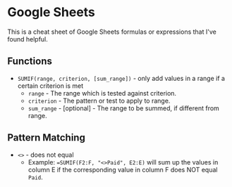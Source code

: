 # Google Sheets

This is a cheat sheet of Google Sheets formulas or expressions that I've found helpful.

## Functions

* `SUMIF(range, criterion, [sum_range])` - only add values in a range if a certain criterion is met
    * `range` - The range which is tested against criterion.
    * `criterion` - The pattern or test to apply to range.
    * `sum_range` - [optional] - The range to be summed, if different from range.

## Pattern Matching

* `<>` - does not equal
    * Example: `=SUMIF(F2:F, "<>Paid", E2:E)` will sum up the values in column E if the corresponding value in column F does NOT equal `Paid`.
